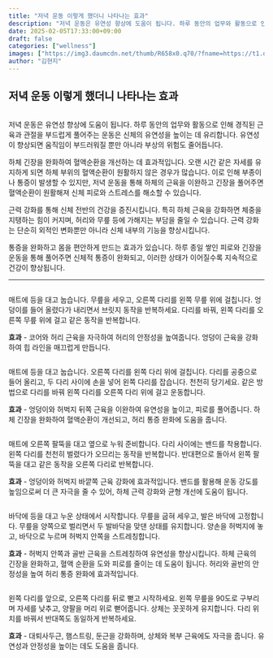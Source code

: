 ```yaml
---
title: "저녁 운동 이렇게 했더니 나타나는 효과"
description: "저녁 운동은 유연성 향상에 도움이 됩니다. 하루 동안의 업무와 활동으로 인해 경직된 근육과 관절을 부드럽게 풀어주는 운동은 신체의 유연성을 높이는 데 유리합니다. 유연성이 향상되면 움직임이 부드러워질 뿐만 아니라 부상의 위험도 줄어듭니다."
date: 2025-02-05T17:33:00+09:00
draft: false
categories: ["wellness"]
images: ["https://img3.daumcdn.net/thumb/R658x0.q70/?fname=https://t1.daumcdn.net/news/202501/03/tenbody/20250103173002321rtxj.jpg", "https://t1.daumcdn.net/news/202501/03/tenbody/20250103173002557vzhg.gif", "https://t1.daumcdn.net/news/202501/03/tenbody/20250103173002841maps.gif", "https://t1.daumcdn.net/news/202501/03/tenbody/20250103173003135csdm.gif", "https://t1.daumcdn.net/news/202501/03/tenbody/20250103173003633jocd.gif"]
author: "김현지"
---
```


<h2 >저녁 운동 이렇게 했더니 나타나는 효과</h2> <figure ><img src="https://img3.daumcdn.net/thumb/R658x0.q70/?fname=https://t1.daumcdn.net/news/202501/03/tenbody/20250103173002321rtxj.jpg" alt=""/></figure> <p>저녁 운동은 유연성 향상에 도움이 됩니다. 하루 동안의 업무와 활동으로 인해 경직된 근육과 관절을 부드럽게 풀어주는 운동은 신체의 유연성을 높이는 데 유리합니다. 유연성이 향상되면 움직임이 부드러워질 뿐만 아니라 부상의 위험도 줄어듭니다.</p> <p>하체 긴장을 완화하여 혈액순환을 개선하는 데 효과적입니다. 오랜 시간 같은 자세를 유지하게 되면 하체 부위의 혈액순환이 원활하지 않은 경우가 많습니다. 이로 인해 부종이나 통증이 발생할 수 있지만, 저녁 운동을 통해 하체의 근육을 이완하고 긴장을 풀어주면 혈액순환이 원활해져 신체 피로와 스트레스를 해소할 수 있습니다.</p> <p>근력 강화를 통해 신체 전반의 건강을 증진시킵니다. 특히 하체 근육을 강화하면 체중을 지탱하는 힘이 커지며, 허리와 무릎 등에 가해지는 부담을 줄일 수 있습니다. 근력 강화는 단순히 외적인 변화뿐만 아니라 신체 내부의 기능을 향상시킵니다.</p> <p>통증을 완화하고 몸을 편안하게 만드는 효과가 있습니다. 하루 종일 쌓인 피로와 긴장을 운동을 통해 풀어주면 신체적 통증이 완화되고, 이러한 상태가 이어질수록 지속적으로 건강이 향상됩니다.</p> <hr /> <figure ><img src="https://t1.daumcdn.net/news/202501/03/tenbody/20250103173002557vzhg.gif" alt=""/></figure> <p>매트에 등을 대고 눕습니다. 무릎을 세우고, 오른쪽 다리를 왼쪽 무릎 위에 걸칩니다. 엉덩이를 들어 올렸다가 내리면서 브릿지 동작을 반복하세요. 다리를 바꿔, 왼쪽 다리를 오른쪽 무릎 위에 걸고 같은 동작을 반복합니다.</p> <p><strong>효과</strong> - 코어와 허리 근육을 자극하여 허리의 안정성을 높여줍니다. 엉덩이 근육을 강화하여 힙 라인을 매끄럽게 만듭니다.</p> <figure ><img src="https://t1.daumcdn.net/news/202501/03/tenbody/20250103173002841maps.gif" alt=""/></figure> <p>매트에 등을 대고 눕습니다. 오른쪽 다리를 왼쪽 다리 위에 걸칩니다. 다리를 공중으로 들어 올리고, 두 다리 사이에 손을 넣어 왼쪽 다리를 잡습니다. 천천히 당기세요. 같은 방법으로 다리를 바꿔 왼쪽 다리를 오른쪽 다리 위에 걸고 운동합니다.</p> <p><strong>효과</strong> - 엉덩이와 허벅지 뒤쪽 근육을 이완하여 유연성을 높이고, 피로를 풀어줍니다. 하체 긴장을 완화하여 혈액순환이 개선되고, 허리 통증 완화에 도움을 줍니다.</p> <figure ><img src="https://t1.daumcdn.net/news/202501/03/tenbody/20250103173003135csdm.gif" alt=""/></figure> <p>매트에 오른쪽 팔뚝을 대고 옆으로 누워 준비합니다. 다리 사이에는 밴드를 착용합니다. 왼쪽 다리를 천천히 벌렸다가 오므리는 동작을 반복합니다. 반대편으로 돌아서 왼쪽 팔뚝을 대고 같은 동작을 오른쪽 다리로 반복합니다.</p> <p><strong>효과</strong> - 엉덩이와 허벅지 바깥쪽 근육 강화에 효과적입니다. 밴드를 활용해 운동 강도를 높임으로써 더 큰 자극을 줄 수 있어, 하체 근력 강화와 균형 개선에 도움이 됩니다.</p> <figure ><img src="https://t1.daumcdn.net/news/202501/03/tenbody/20250103173003633jocd.gif" alt=""/></figure> <p>바닥에 등을 대고 누운 상태에서 시작합니다. 무릎을 굽혀 세우고, 발은 바닥에 고정합니다. 무릎을 양쪽으로 벌리면서 두 발바닥을 맞댄 상태를 유지합니다. 양손을 허벅지에 놓고, 바닥으로 누르며 허벅지 안쪽을 스트레칭합니다.</p> <p><strong>효과</strong> - 허벅지 안쪽과 골반 근육을 스트레칭하여 유연성을 향상시킵니다. 하체 근육의 긴장을 완화하고, 혈액 순환을 도와 피로를 줄이는 데 도움이 됩니다. 허리와 골반의 안정성을 높여 허리 통증 완화에 효과적입니다.</p> <figure ><img src="https://t1.daumcdn.net/news/202501/03/tenbody/20250103173004070ibio.gif" alt=""/></figure> <p>왼쪽 다리를 앞으로, 오른쪽 다리를 뒤로 뻗고 시작하세요. 왼쪽 무릎을 90도로 구부리며 자세를 낮추고, 양팔을 머리 위로 뻗어줍니다. 상체는 꼿꼿하게 유지합니다. 다리 위치를 바꿔서 반대쪽도 동일하게 반복하세요.</p> <p><strong>효과</strong> - 대퇴사두근, 햄스트링, 둔근을 강화하며, 상체와 복부 근육에도 자극을 줍니다. 유연성과 안정성을 높이는 데도 도움을 줍니다.</p>
